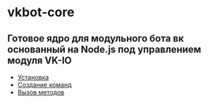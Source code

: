 # vkbot-core
## Готовое ядро для модульного бота вк основанный на Node.js под управлением модуля VK-IO

* [Установка](https://github.com/fakemancat/vkbot-core/blob/master/docs/install.md)
* [Создание команд](https://github.com/fakemancat/vkbot-core/blob/master/docs/createCmds.md)
* [Вызов методов](https://github.com/fakemancat/vkbot-core/blob/master/docs/callMethods.md)
